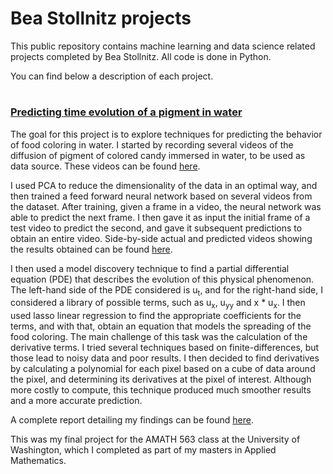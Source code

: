 # Bea Stollnitz projects

This public repository contains machine learning and data science related projects completed by Bea Stollnitz. All code is done in Python.

You can find below a description of each project.

# <h3><a href="https://github.com/bstollnitz/portfolio/tree/master/PigmentInWater">Predicting time evolution of a pigment in water</a></h3>

The goal for this project is to explore techniques for predicting the behavior of food coloring in water. I started by recording 
several videos of the diffusion of pigment of colored candy immersed in water, to be used as data source. These videos can be found 
<a href="https://1drv.ms/u/s!AiCY1Uw6PbEfhaEnX_drCPi235I8nA?e=cvSX1Y">here</a>. 

I used PCA to reduce the dimensionality of the data in an optimal way, and then trained a feed forward neural network based
on several videos from the dataset. After training, given a frame in a video, the neural network was
able to predict the next frame. I then gave it as input the initial frame of a test video to predict the second, and 
gave it subsequent predictions to obtain an entire video. 
Side-by-side actual and predicted videos showing the results obtained can be found 
<a href="https://onedrive.live.com/?authkey=%21ABszfQPupa2Ljb8&id=1FB13D3A4CD59820%2186181&cid=1FB13D3A4CD59820">here</a>.

I then used a model discovery technique to find a partial differential equation (PDE) that describes the evolution of this physical
phenomenon. The left-hand side of the PDE considered is u<sub>t</sub>, and for the right-hand side, I 
considered a library of possible terms, such as u<sub>x</sub>, u<sub>yy</sub> and x * u<sub>x</sub>. I then used lasso 
linear regression to find the appropriate coefficients for the terms, and with that, obtain an equation that models the spreading of the
food coloring. The main challenge of this task was the calculation of the derivative terms. I tried several techniques based on 
finite-differences, but those lead to noisy data and poor results. I then decided to find derivatives by calculating a polynomial 
for each pixel based on a cube of data around the pixel, and determining its derivatives at the pixel of interest. Although more costly 
to compute, this technique produced much smoother results and a more accurate prediction.

A complete report detailing my findings can be found <a href="https://1drv.ms/u/s!AiCY1Uw6PbEfhaE_M7NdKVk-i9psCQ?e=peDtmd">here</a>.

This was my final project for the AMATH 563 class at the University of Washington, which I completed as part of my masters in 
Applied Mathematics.
